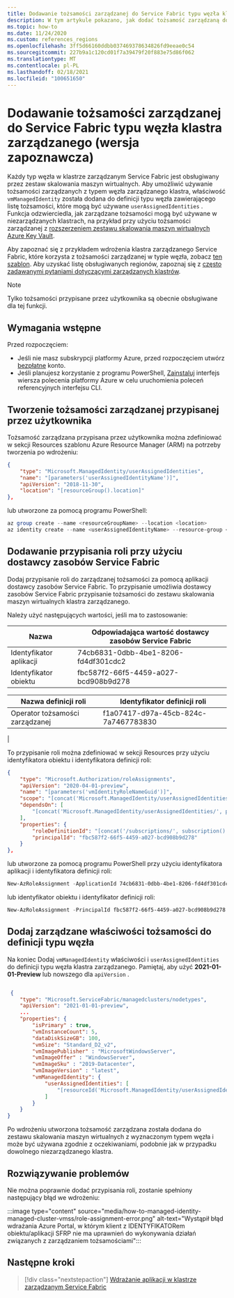 ```yaml
---
title: Dodawanie tożsamości zarządzanej do Service Fabric typu węzła klastra zarządzanego (wersja zapoznawcza)
description: W tym artykule pokazano, jak dodać tożsamość zarządzaną do Service Fabric typu węzła klastra zarządzanego
ms.topic: how-to
ms.date: 11/24/2020
ms.custom: references_regions
ms.openlocfilehash: 3ff5d66160ddbb037469378634826fd9eeae0c54
ms.sourcegitcommit: 227b9a1c120cd01f7a39479f20f883e75d86f062
ms.translationtype: MT
ms.contentlocale: pl-PL
ms.lasthandoff: 02/18/2021
ms.locfileid: "100651650"
---
```

# <a name="add-a-managed-identity-to-a-service-fabric-managed-cluster-node-type-preview"></a>Dodawanie tożsamości zarządzanej do Service Fabric typu węzła klastra zarządzanego (wersja zapoznawcza)

Każdy typ węzła w klastrze zarządzanym Service Fabric jest obsługiwany przez zestaw skalowania maszyn wirtualnych. Aby umożliwić używanie tożsamości zarządzanych z typem węzła zarządzanego klastra, właściwość `vmManagedIdentity` została dodana do definicji typu węzła zawierającego listę tożsamości, które mogą być używane `userAssignedIdentities` . Funkcja odzwierciedla, jak zarządzane tożsamości mogą być używane w niezarządzanych klastrach, na przykład przy użyciu tożsamości zarządzanej z [rozszerzeniem zestawu skalowania maszyn wirtualnych Azure Key Vault](../virtual-machines/extensions/key-vault-windows.md).


Aby zapoznać się z przykładem wdrożenia klastra zarządzanego Service Fabric, które korzysta z tożsamości zarządzanej w typie węzła, zobacz [ten szablon](https://github.com/Azure-Samples/service-fabric-cluster-templates/tree/master/SF-Managed-Standard-SKU-1-NT-MI). Aby uzyskać listę obsługiwanych regionów, zapoznaj się z [często zadawanymi pytaniami dotyczącymi zarządzanych klastrów](./faq-managed-cluster.md#what-regions-are-supported-in-the-preview).

> [!NOTE]
> Tylko tożsamości przypisane przez użytkownika są obecnie obsługiwane dla tej funkcji.

## <a name="prerequisites"></a>Wymagania wstępne

Przed rozpoczęciem:

* Jeśli nie masz subskrypcji platformy Azure, przed rozpoczęciem utwórz [bezpłatne](https://azure.microsoft.com/free/) konto.
* Jeśli planujesz korzystanie z programu PowerShell, [Zainstaluj](/cli/azure/install-azure-cli) interfejs wiersza polecenia platformy Azure w celu uruchomienia poleceń referencyjnych interfejsu CLI.

## <a name="create-a-user-assigned-managed-identity"></a>Tworzenie tożsamości zarządzanej przypisanej przez użytkownika 

Tożsamość zarządzana przypisana przez użytkownika można zdefiniować w sekcji Resources szablonu Azure Resource Manager (ARM) na potrzeby tworzenia po wdrożeniu:

```JSON
{ 
    "type": "Microsoft.ManagedIdentity/userAssignedIdentities", 
    "name": "[parameters('userAssignedIdentityName')]", 
    "apiVersion": "2018-11-30", 
    "location": "[resourceGroup().location]"  
},
```

lub utworzone za pomocą programu PowerShell:

```powershell
az group create --name <resourceGroupName> --location <location>
az identity create --name <userAssignedIdentityName> --resource-group <resourceGroupName>
```

## <a name="add-a-role-assignment-with-service-fabric-resource-provider"></a>Dodawanie przypisania roli przy użyciu dostawcy zasobów Service Fabric

Dodaj przypisanie roli do zarządzanej tożsamości za pomocą aplikacji dostawcy zasobów Service Fabric. To przypisanie umożliwia dostawcy zasobów Service Fabric przypisanie tożsamości do zestawu skalowania maszyn wirtualnych klastra zarządzanego. 

Należy użyć następujących wartości, jeśli ma to zastosowanie:

|Nazwa|Odpowiadająca wartość dostawcy zasobów Service Fabric|
|----|-------------------------------------|
|Identyfikator aplikacji|74cb6831-0dbb-4be1-8206-fd4df301cdc2|
|Identyfikator obiektu|fbc587f2-66f5-4459-a027-bcd908b9d278|


|Nazwa definicji roli|Identyfikator definicji roli|
|----|-------------------------------------|
|Operator tożsamości zarządzanej|f1a07417-d97a-45cb-824c-7a7467783830
|



To przypisanie roli można zdefiniować w sekcji Resources przy użyciu identyfikatora obiektu i identyfikatora definicji roli:

```JSON
{
    "type": "Microsoft.Authorization/roleAssignments", 
    "apiVersion": "2020-04-01-preview",
    "name": "[parameters('vmIdentityRoleNameGuid')]",
    "scope": "[concat('Microsoft.ManagedIdentity/userAssignedIdentities', '/', parameters('userAssignedIdentityName'))]",
    "dependsOn": [ 
        "[concat('Microsoft.ManagedIdentity/userAssignedIdentities/', parameters('userAssignedIdentityName'))]"
    ], 
    "properties": {
        "roleDefinitionId": "[concat('/subscriptions/', subscription().subscriptionId, '/providers/Microsoft.Authorization/roleDefinitions/', 'f1a07417-d97a-45cb-824c-7a7467783830')]",
        "principalId": "fbc587f2-66f5-4459-a027-bcd908b9d278" 
    } 
}, 
```

lub utworzone za pomocą programu PowerShell przy użyciu identyfikatora aplikacji i identyfikatora definicji roli:

```powershell
New-AzRoleAssignment -ApplicationId 74cb6831-0dbb-4be1-8206-fd4df301cdc2 -RoleDefinitionName "Managed Identity Operator" -Scope "/subscriptions/<subscriptionId>/resourceGroups/<resourceGroupName>/providers/Microsoft.ManagedIdentity/userAssignedIdentities/<userAssignedIdentityName>"
```

lub identyfikator obiektu i identyfikator definicji roli:

```powershell
New-AzRoleAssignment -PrincipalId fbc587f2-66f5-4459-a027-bcd908b9d278 -RoleDefinitionName "Managed Identity Operator" -Scope "/subscriptions/<subscriptionId>/resourceGroups/<resourceGroupName>/providers/Microsoft.ManagedIdentity/userAssignedIdentities/<userAssignedIdentityName>"
```

## <a name="add-managed-identity-properties-to-node-type-definition"></a>Dodaj zarządzane właściwości tożsamości do definicji typu węzła

Na koniec Dodaj `vmManagedIdentity` właściwości i `userAssignedIdentities` do definicji typu węzła klastra zarządzanego. Pamiętaj, aby użyć **2021-01-01-Preview** lub nowszego dla `apiVersion` .

```json

 {
    "type": "Microsoft.ServiceFabric/managedclusters/nodetypes",
    "apiVersion": "2021-01-01-preview",
    ...
    "properties": {
        "isPrimary" : true,
        "vmInstanceCount": 5,
        "dataDiskSizeGB": 100,
        "vmSize": "Standard_D2_v2",
        "vmImagePublisher" : "MicrosoftWindowsServer",
        "vmImageOffer" : "WindowsServer",
        "vmImageSku" : "2019-Datacenter",
        "vmImageVersion" : "latest",
        "vmManagedIdentity": {
            "userAssignedIdentities": [
                "[resourceId('Microsoft.ManagedIdentity/userAssignedIdentities', parameters('userAssignedIdentityName'))]"
            ]
        }
    }
}
```

Po wdrożeniu utworzona tożsamość zarządzana została dodana do zestawu skalowania maszyn wirtualnych z wyznaczonym typem węzła i może być używana zgodnie z oczekiwaniami, podobnie jak w przypadku dowolnego niezarządzanego klastra.

## <a name="troubleshooting"></a>Rozwiązywanie problemów

Nie można poprawnie dodać przypisania roli, zostanie spełniony następujący błąd we wdrożeniu:

:::image type="content" source="media/how-to-managed-identity-managed-cluster-vmss/role-assignment-error.png" alt-text="Wystąpił błąd wdrażania Azure Portal, w którym klient z IDENTYFIKATORem obiektu/aplikacji SFRP nie ma uprawnień do wykonywania działań związanych z zarządzaniem tożsamościami":::

## <a name="next-steps"></a>Następne kroki

> [!div class="nextstepaction"]
> [Wdrażanie aplikacji w klastrze zarządzanym Service Fabric](./tutorial-managed-cluster-deploy-app.md)